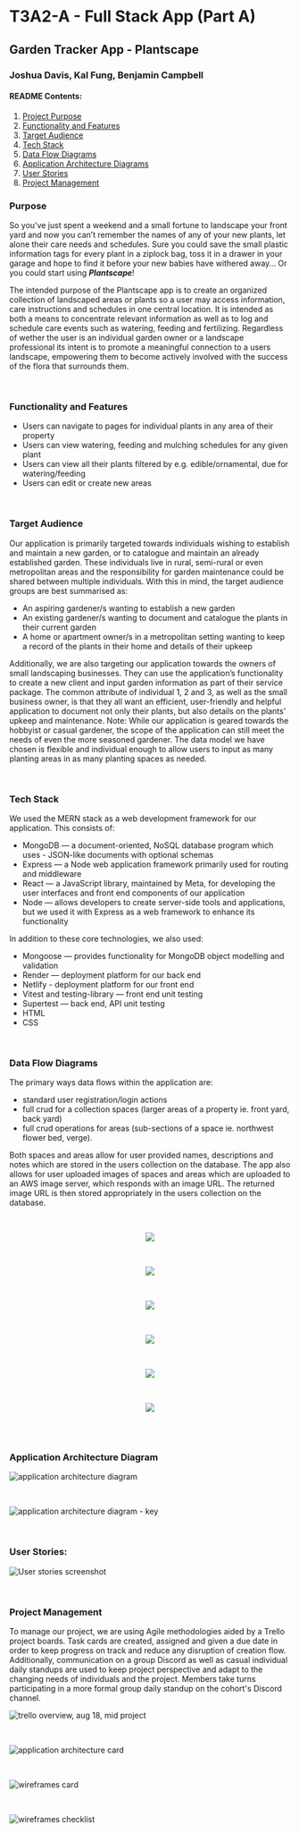 # T3A2-A - Full Stack App (Part A)

## Garden Tracker App - Plantscape
### Joshua Davis, Kal Fung, Benjamin Campbell

#### **README Contents:**
1. [Project Purpose](#Project-Purpose)  
1. [Functionality and Features](#Functionality-and-Features)  
1. [Target Audience](#Target-Audience)  
1. [Tech Stack](#Tech-Stack)  
1. [Data Flow Diagrams](#Data-Flow-Diagrams)  
1. [Application Architecture Diagrams](#Application-Architecture-Diagrams)  
1. [User Stories](#User-Stories)  
1. [Project Management](#Project-Management)

### Purpose
So you’ve just spent a weekend and a small fortune to landscape your front yard and now you can’t remember the names of any of your new plants, let alone their care needs and schedules. Sure you could save the small plastic information tags for every plant in a ziplock bag, toss it in a drawer in your garage and hope to find it before your new babies have withered away… Or you could start using ***Plantscape***!  

The intended purpose of the Plantscape app is to create an organized collection of landscaped areas or plants so a user may access information, care instructions and schedules in one central location. It is intended as both a means to concentrate relevant information as well as to log and schedule care events such as watering, feeding and fertilizing. Regardless of wether the user is an individual garden owner or a landscape professional its intent is to promote a meaningful connection to a users landscape, empowering them to become actively involved with the success of the flora that surrounds them.

<br/>

### Functionality and Features
- Users can navigate to pages for individual plants in any area of their property
- Users can view watering, feeding and mulching schedules for any given plant
- Users can view all their plants filtered by e.g. edible/ornamental, due for watering/feeding
- Users can edit or create new areas

<br/>

### Target Audience
Our application is primarily targeted towards individuals wishing to establish and maintain a new garden, or to catalogue and maintain an already established garden. These individuals live in rural, semi-rural or even metropolitan areas and the responsibility for garden maintenance could be shared between multiple individuals. With this in mind, the target audience groups are best summarised as:
- An aspiring gardener/s wanting to establish a new garden
- An existing gardener/s wanting to document and catalogue the plants in their current garden
- A home or apartment owner/s in a metropolitan setting wanting to keep a record of the plants in their home and details of their upkeep  

Additionally, we are also targeting our application towards the owners of small landscaping businesses. They can use the application’s functionality to create a new client and input garden information as part of their service package.
The common attribute of individual 1, 2 and 3, as well as the small business owner, is that they all want an efficient, user-friendly and helpful application to document not only their plants, but also details on the plants’ upkeep and maintenance.
Note: While our application is geared towards the hobbyist or casual gardener, the scope of the application can still meet the needs of even the more seasoned gardener. The data model we have chosen is flexible and individual enough to allow users to input as many planting areas in as many planting spaces as needed.

<br/>

### Tech Stack
We used the MERN stack as a web development framework for our application. This consists of:
- MongoDB — a document-oriented, NoSQL database program which uses - JSON-like documents with optional schemas
- Express — a Node web application framework primarily used for routing and middleware
- React — a JavaScript library, maintained by Meta, for developing the user interfaces and front end components of our application
- Node — allows developers to create server-side tools and applications, but we used it with Express as a web framework to enhance its functionality  

In addition to these core technologies, we also used:
- Mongoose — provides functionality for MongoDB object modelling and validation
- Render — deployment platform for our back end
- Netlify - deployment platform for our front end
- Vitest and testing-library — front end unit testing
- Supertest — back end, API unit testing
- HTML
- CSS

<br/>

### Data Flow Diagrams

The primary ways data flows within the application are:
- standard user registration/login actions
- full crud for a collection spaces (larger areas of a property ie. front yard, back yard) 
- full crud operations for areas (sub-sections of a space ie. northwest flower bed, verge).

Both spaces and areas allow for user provided names, descriptions and notes which are stored in the users collection on the database. The app also allows for user uploaded images of spaces and areas which are uploaded to an AWS image server, which responds with an image URL. The returned image URL is then stored appropriately in the users collection on the database. 

<br/>

<p align="center">
  <img src="./docs/dataflow-diagrams/legend.jpg" />
</p>


<br/>

<p align="center">
  <img src="./docs/dataflow-diagrams/full-view.jpg" />
</p>


<br/>

<p align="center">
  <img src="./docs/dataflow-diagrams/login.jpg" />
</p>

<br/>  


<p align="center">
  <img src="./docs/dataflow-diagrams/view-spaces-areas.jpg" />
</p>

<br/>  


<p align="center">
  <img src="./docs/dataflow-diagrams/create-update-spaces-areas.jpg" />
</p>


<br/>  


<p align="center">
  <img src="./docs/dataflow-diagrams/add-images.jpg" />
</p>

<br/>
<br/>

### Application Architecture Diagram

![application architecture diagram](./docs/architecture-diagrams/diagram.png)

<br/>

![application architecture diagram - key](./docs/architecture-diagrams/key.png)

<br/>

### User Stories:
![User stories screenshot](./docs/trello-screenshots/user-stores-18-8.png)

<br/>


### Project Management
To manage our project, we are using Agile methodologies aided by a Trello project boards. Task cards are created, assigned and given a due date in order to keep progress on track and reduce any disruption of creation flow. Additionally, communication on a group Discord as well as casual individual daily standups are used to keep project perspective and adapt to the changing needs of individuals and the project. Members take turns participating in a more formal group daily standup on the cohort's Discord channel.

![trello overview, aug 18, mid project](./docs/trello-screenshots/overview-8-18.png)

<br/>

![application architecture card](./docs/trello-screenshots/app-arch-card-8-18.png)

<br/>

![wireframes card](./docs/trello-screenshots/wireframes.png)

<br/>

![wireframes checklist](./docs/trello-screenshots/wireframes-2.png)

<br/>